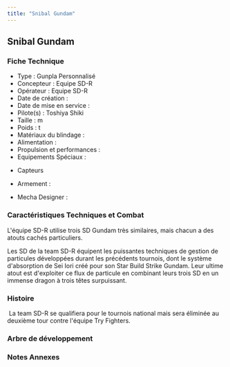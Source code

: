 ```yaml
---
title: "Snibal Gundam"
---
```


Snibal Gundam
-------------





### Fiche Technique


- Type : Gunpla Personnalisé   
- Concepteur : Equipe SD-R   
- Opérateur : Equipe SD-R   
- Date de création :   
- Date de mise en service :   
- Pilote(s) : Toshiya Shiki   
- Taille : m   
- Poids : t   
- Matériaux du blindage :   
- Alimentation :   
- Propulsion et performances :   
- Equipements Spéciaux :


* Capteurs


- Armement :


- Mecha Designer :


### Caractéristiques Techniques et Combat


L'équipe SD-R utilise trois SD Gundam très similaires, mais chacun a des atouts cachés particuliers.


Les SD de la team SD-R équipent les puissantes techniques de gestion de particules développées durant les précédents tournois, dont le système d'absorption de Sei Iori créé pour son Star Build Strike Gundam. Leur ultime atout est d'exploiter ce flux de particule en combinant leurs trois SD en un immense dragon à trois têtes surpuissant.


### Histoire


 La team SD-R se qualifiera pour le tournois national mais sera éliminée au deuxième tour contre l'équipe Try Fighters.


### Arbre de développement


### Notes Annexes

